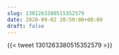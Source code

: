 ```yaml
---
slug: 1301263380515352579
date: 2020-09-02 20:59:00+00:00
draft: false
---
```


{{< tweet 1301263380515352579 >}}
